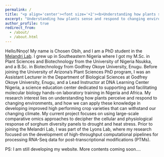```yaml
---
permalink: /
title: "<p align='center'><font size='+2'><b>Understanding how plants sense and respond to changing environments</b></font></p>"
excerpt: "Understanding how plants sense and respond to changing environments"
author_profile: true
redirect_from: 
  - /about/
  - /about.html
---
```

Hello/Nnọọ! My name is Chosen Obih, and I am a PhD student in the [Melandri Lab](https://melandri-lab.github.io/). I grew up in Southeastern Nigeria where I got my M.Sc. in Plant Sciences and Biotechnology from the University of Nigeria Nsukka, and a B.Sc. in Biotechnology from Godfrey Okoye University, Enugu. Before joining the University of Arizona’s Plant Sciences PhD program, I was an Assistant Lecturer in the Department of Biological Sciences at Godfrey Okoye University, Enugu, and a Lead Instructor at DNA Learning Center Nigeria, a science education center dedicated to supporting and facilitating molecular biology hands-on laboratory training in Nigeria and Africa. My research interest lies on understanding how plants perceive and respond to changing environments, and how we can apply these knowledge in developing improved high performing crop varieties that can withstand our changing climate. My current project focuses on using large-scale comparative omics approaches to decipher the cellular and physiological response of sorghum diversity panels to drought and heat stress. Prior to joining the Melandri Lab, I was part of the Lyons Lab, where my research focused on the development of high-throughput computational pipelines for processing RNA-Seq data for post-transcriptional modifications (PTMs).

PS: I am still developing my website. More contents coming soon....